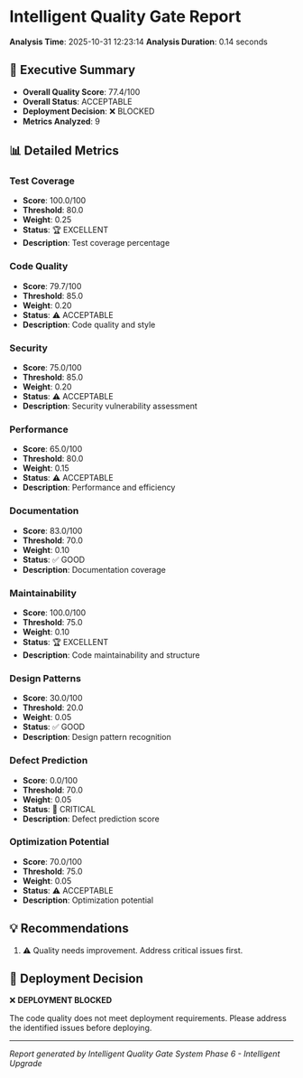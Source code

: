 # Intelligent Quality Gate Report
**Analysis Time**: 2025-10-31 12:23:14
**Analysis Duration**: 0.14 seconds

## 🎯 Executive Summary

- **Overall Quality Score**: 77.4/100
- **Overall Status**: ACCEPTABLE
- **Deployment Decision**: ❌ BLOCKED
- **Metrics Analyzed**: 9

## 📊 Detailed Metrics

### Test Coverage
- **Score**: 100.0/100
- **Threshold**: 80.0
- **Weight**: 0.25
- **Status**: 🏆 EXCELLENT
- **Description**: Test coverage percentage

### Code Quality
- **Score**: 79.7/100
- **Threshold**: 85.0
- **Weight**: 0.20
- **Status**: ⚠️ ACCEPTABLE
- **Description**: Code quality and style

### Security
- **Score**: 75.0/100
- **Threshold**: 85.0
- **Weight**: 0.20
- **Status**: ⚠️ ACCEPTABLE
- **Description**: Security vulnerability assessment

### Performance
- **Score**: 65.0/100
- **Threshold**: 80.0
- **Weight**: 0.15
- **Status**: ⚠️ ACCEPTABLE
- **Description**: Performance and efficiency

### Documentation
- **Score**: 83.0/100
- **Threshold**: 70.0
- **Weight**: 0.10
- **Status**: ✅ GOOD
- **Description**: Documentation coverage

### Maintainability
- **Score**: 100.0/100
- **Threshold**: 75.0
- **Weight**: 0.10
- **Status**: 🏆 EXCELLENT
- **Description**: Code maintainability and structure

### Design Patterns
- **Score**: 30.0/100
- **Threshold**: 20.0
- **Weight**: 0.05
- **Status**: ✅ GOOD
- **Description**: Design pattern recognition

### Defect Prediction
- **Score**: 0.0/100
- **Threshold**: 70.0
- **Weight**: 0.05
- **Status**: 🚨 CRITICAL
- **Description**: Defect prediction score

### Optimization Potential
- **Score**: 70.0/100
- **Threshold**: 75.0
- **Weight**: 0.05
- **Status**: ⚠️ ACCEPTABLE
- **Description**: Optimization potential

## 💡 Recommendations

1. ⚠️ Quality needs improvement. Address critical issues first.

## 🚀 Deployment Decision

❌ **DEPLOYMENT BLOCKED**

The code quality does not meet deployment requirements.
Please address the identified issues before deploying.

---
*Report generated by Intelligent Quality Gate System*
*Phase 6 - Intelligent Upgrade*
